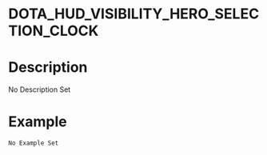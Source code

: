 # DOTA_HUD_VISIBILITY_HERO_SELECTION_CLOCK
# Description
No Description Set
# Example
```No Example Set```